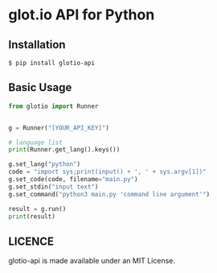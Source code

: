 # glot.io API for Python

## Installation

```
$ pip install glotio-api
```

## Basic Usage

```py
from glotio import Runner 


g = Runner("[YOUR_API_KEY]")

# language list
print(Runner.get_lang().keys())

g.set_lang("python")
code = "import sys;print(input() + ', ' + sys.argv[1])"
g.set_code(code, filename="main.py")
g.set_stdin("input text")
g.set_command("python3 main.py 'command line argument'")

result = g.run()
print(result)
```

## LICENCE

glotio-api is made available under an MIT License.
